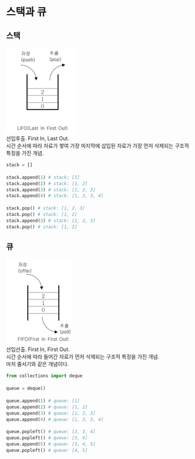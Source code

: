 # 스택과 큐
## 스택
![stack](/images/스택.png)  
선입후출. First In, Last Out.  
시간 순서에 따라 자료가 쌓여 가장 마지막에 삽입된 자료가 가장 먼저 삭제되는 구조적 특징을 가진 개념.  
```python
stack = []

stack.append(1) # stack: [1]
stack.append(2) # stack: [1, 2]
stack.append(3) # stack: [1, 2, 3]
stack.append(4) # stack: [1, 2, 3, 4]

stack.pop() # stack: [1, 2, 3]
stack.pop() # stack: [1, 2]
stack.append(3) # stack: [1, 2, 3]
stack.pop() # stack: [1, 2]
```

## 큐
![queue](/images/큐.png)  
선입선출. First In, First Out.  
시간 순서에 따라 들어간 자료가 먼저 삭제되는 구조적 특징을 가진 개념.   
마치 줄서기와 같은 개념이다.  
```python
from collections import deque

queue = deque()

queue.append(1) # queue: [1]
queue.append(2) # queue: [1, 2]
queue.append(3) # queue: [1, 2, 3]
queue.append(4) # queue: [1, 2, 3, 4]

queue.popleft() # queue: [2, 3, 4]
queue.popleft() # queue: [3, 4]
queue.append(5) # queue: [3, 4, 5]
queue.popleft() # queue: [4, 5]
```
